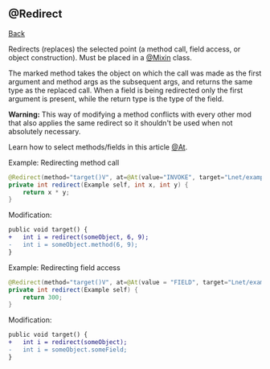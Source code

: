## @Redirect
[Back](mixins.md)

Redirects (replaces) the selected point (a method call, field access, or object construction). Must be placed in a [@Mixin](mixin.md) class.

The marked method takes the object on which the call was made as the first argument and method args as the subsequent args, and returns the same type as the replaced call. When a field is being redirected only the first argument is present, while the return type is the type of the field.

**Warning:** This way of modifying a method conflicts with every other mod that also applies the same redirect so it shouldn't be used when not absolutely necessary.

Learn how to select methods/fields in this article [@At](at.md).

Example: Redirecting method call
```java
@Redirect(method="target()V", at=@At(value="INVOKE", target="Lnet/example/Example;method(II)I"))
private int redirect(Example self, int x, int y) {
    return x * y;
}
```

Modification:
```patch
public void target() {
+	int i = redirect(someObject, 6, 9);
-	int i = someObject.method(6, 9);
}
```

Example: Redirecting field access
```java
@Redirect(method="target()V", at=@At(value = "FIELD", target="Lnet/example/Example;someField:I"))
private int redirect(Example self) {
	return 300;
}
```

Modification:
```patch
public void target() {
+	int i = redirect(someObject);
-	int i = someObject.someField;
}
```
